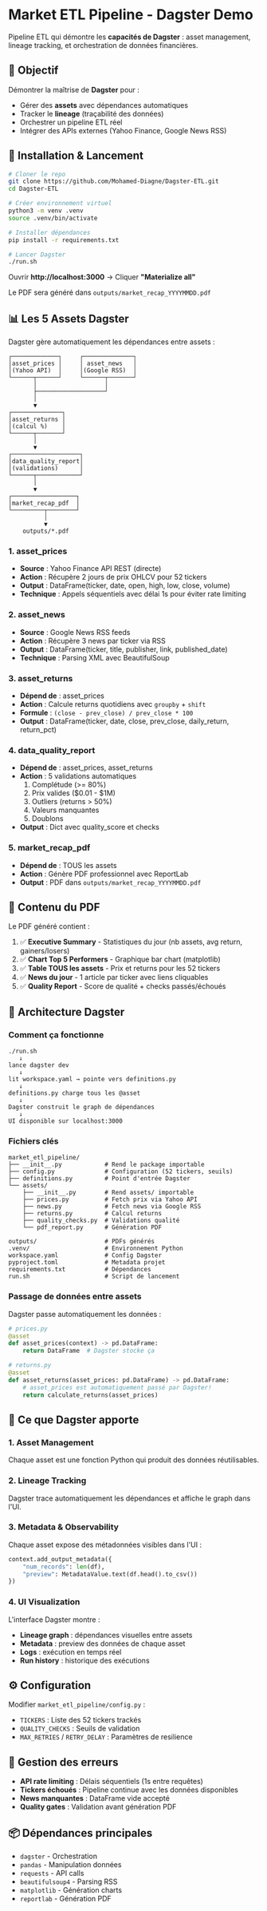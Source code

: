 # Market ETL Pipeline - Dagster Demo

Pipeline ETL qui démontre les **capacités de Dagster** : asset management, lineage tracking, et orchestration de données financières.

## 🎯 Objectif

Démontrer la maîtrise de **Dagster** pour :
- Gérer des **assets** avec dépendances automatiques
- Tracker le **lineage** (traçabilité des données)
- Orchestrer un pipeline ETL réel
- Intégrer des APIs externes (Yahoo Finance, Google News RSS)

## 🚀 Installation & Lancement

```bash
# Cloner le repo
git clone https://github.com/Mohamed-Diagne/Dagster-ETL.git
cd Dagster-ETL

# Créer environnement virtuel
python3 -m venv .venv
source .venv/bin/activate

# Installer dépendances
pip install -r requirements.txt

# Lancer Dagster
./run.sh
```

Ouvrir **http://localhost:3000** → Cliquer **"Materialize all"**

Le PDF sera généré dans `outputs/market_recap_YYYYMMDD.pdf`

## 📊 Les 5 Assets Dagster

Dagster gère automatiquement les dépendances entre assets :

```
┌─────────────┐     ┌──────────────┐
│asset_prices │     │ asset_news   │
│(Yahoo API)  │     │(Google RSS)  │
└──────┬──────┘     └──────┬───────┘
       │                   │
       ├───────────────────┘
       │
       ▼
┌──────────────┐
│asset_returns │
│(calcul %)    │
└──────┬───────┘
       │
       ▼
┌───────────────────┐
│data_quality_report│
│(validations)      │
└──────┬────────────┘
       │
       ▼
┌──────────────────┐
│market_recap_pdf  │
└─────────┬────────┘
          │
          ▼
    outputs/*.pdf
```

### 1. asset_prices
- **Source** : Yahoo Finance API REST (directe)
- **Action** : Récupère 2 jours de prix OHLCV pour 52 tickers
- **Output** : DataFrame(ticker, date, open, high, low, close, volume)
- **Technique** : Appels séquentiels avec délai 1s pour éviter rate limiting

### 2. asset_news
- **Source** : Google News RSS feeds
- **Action** : Récupère 3 news par ticker via RSS
- **Output** : DataFrame(ticker, title, publisher, link, published_date)
- **Technique** : Parsing XML avec BeautifulSoup

### 3. asset_returns
- **Dépend de** : asset_prices
- **Action** : Calcule returns quotidiens avec `groupby` + `shift`
- **Formule** : `(close - prev_close) / prev_close * 100`
- **Output** : DataFrame(ticker, date, close, prev_close, daily_return, return_pct)

### 4. data_quality_report
- **Dépend de** : asset_prices, asset_returns
- **Action** : 5 validations automatiques
  1. Complétude (>= 80%)
  2. Prix valides ($0.01 - $1M)
  3. Outliers (returns > 50%)
  4. Valeurs manquantes
  5. Doublons
- **Output** : Dict avec quality_score et checks

### 5. market_recap_pdf
- **Dépend de** : TOUS les assets
- **Action** : Génère PDF professionnel avec ReportLab
- **Output** : PDF dans `outputs/market_recap_YYYYMMDD.pdf`

## 📄 Contenu du PDF

Le PDF généré contient :

1. ✅ **Executive Summary** - Statistiques du jour (nb assets, avg return, gainers/losers)
2. ✅ **Chart Top 5 Performers** - Graphique bar chart (matplotlib)
3. ✅ **Table TOUS les assets** - Prix et returns pour les 52 tickers
4. ✅ **News du jour** - 1 article par ticker avec liens cliquables
5. ✅ **Quality Report** - Score de qualité + checks passés/échoués

## 🎨 Architecture Dagster

### Comment ça fonctionne

```
./run.sh
   ↓
lance dagster dev
   ↓
lit workspace.yaml → pointe vers definitions.py
   ↓
definitions.py charge tous les @asset
   ↓
Dagster construit le graph de dépendances
   ↓
UI disponible sur localhost:3000
```

### Fichiers clés

```
market_etl_pipeline/
├── __init__.py            # Rend le package importable
├── config.py              # Configuration (52 tickers, seuils)
├── definitions.py         # Point d'entrée Dagster
└── assets/
    ├── __init__.py        # Rend assets/ importable
    ├── prices.py          # Fetch prix via Yahoo API
    ├── news.py            # Fetch news via Google RSS
    ├── returns.py         # Calcul returns
    ├── quality_checks.py  # Validations qualité
    └── pdf_report.py      # Génération PDF

outputs/                   # PDFs générés
.venv/                     # Environnement Python
workspace.yaml             # Config Dagster
pyproject.toml             # Metadata projet
requirements.txt           # Dépendances
run.sh                     # Script de lancement
```

### Passage de données entre assets

Dagster passe automatiquement les données :

```python
# prices.py
@asset
def asset_prices(context) -> pd.DataFrame:
    return DataFrame  # Dagster stocke ça

# returns.py
@asset
def asset_returns(asset_prices: pd.DataFrame) -> pd.DataFrame:
    # asset_prices est automatiquement passé par Dagster!
    return calculate_returns(asset_prices)
```

## 🎨 Ce que Dagster apporte

### 1. Asset Management
Chaque asset est une fonction Python qui produit des données réutilisables.

### 2. Lineage Tracking
Dagster trace automatiquement les dépendances et affiche le graph dans l'UI.

### 3. Metadata & Observability
Chaque asset expose des métadonnées visibles dans l'UI :
```python
context.add_output_metadata({
    "num_records": len(df),
    "preview": MetadataValue.text(df.head().to_csv())
})
```

### 4. UI Visualization
L'interface Dagster montre :
- **Lineage graph** : dépendances visuelles entre assets
- **Metadata** : preview des données de chaque asset
- **Logs** : exécution en temps réel
- **Run history** : historique des exécutions

## ⚙️ Configuration

Modifier `market_etl_pipeline/config.py` :
- `TICKERS` : Liste des 52 tickers trackés
- `QUALITY_CHECKS` : Seuils de validation
- `MAX_RETRIES` / `RETRY_DELAY` : Paramètres de resilience

## 🔧 Gestion des erreurs

- **API rate limiting** : Délais séquentiels (1s entre requêtes)
- **Tickers échoués** : Pipeline continue avec les données disponibles
- **News manquantes** : DataFrame vide accepté
- **Quality gates** : Validation avant génération PDF

## 📦 Dépendances principales

- `dagster` - Orchestration
- `pandas` - Manipulation données
- `requests` - API calls
- `beautifulsoup4` - Parsing RSS
- `matplotlib` - Génération charts
- `reportlab` - Génération PDF


